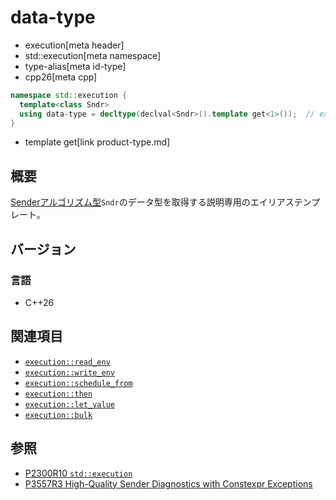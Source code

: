 # data-type
* execution[meta header]
* std::execution[meta namespace]
* type-alias[meta id-type]
* cpp26[meta cpp]

```cpp
namespace std::execution {
  template<class Sndr>
  using data-type = decltype(declval<Sndr>().template get<1>());  // exposition only
}
```
* template get[link product-type.md]

## 概要
[Senderアルゴリズム型](basic-sender.md)`Sndr`のデータ型を取得する説明専用のエイリアステンプレート。


## バージョン
### 言語
- C++26

## 関連項目
- [`execution::read_env`](read_env.md)
- [`execution::write_env`](write_env.md)
- [`execution::schedule_from`](schedule_from.md)
- [`execution::then`](then.md)
- [`execution::let_value`](let_value.md)
- [`execution::bulk`](bulk.md)


## 参照
- [P2300R10 `std::execution`](https://www.open-std.org/jtc1/sc22/wg21/docs/papers/2024/p2300r10.html)
- [P3557R3 High-Quality Sender Diagnostics with Constexpr Exceptions](https://www.open-std.org/jtc1/sc22/wg21/docs/papers/2025/p3557r3.html)
